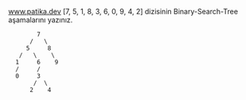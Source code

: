 www.patika.dev
[7, 5, 1, 8, 3, 6, 0, 9, 4, 2]  dizisinin Binary-Search-Tree aşamalarını yazınız.

            7
          /   \
         5     8 
       /   \    \
      1     6    9
      /     /
      0     3
           /  \
          2    4 

